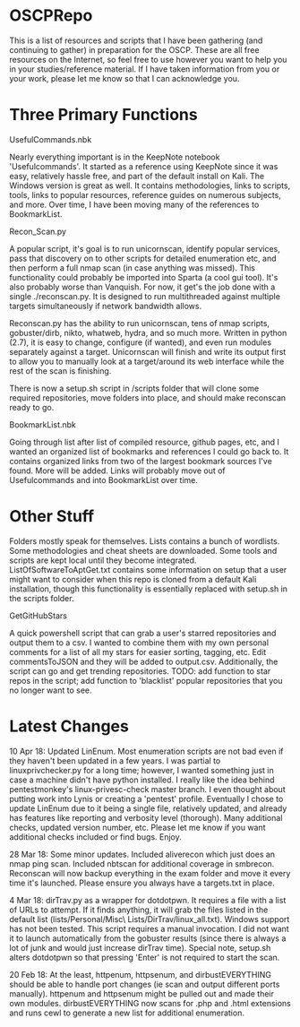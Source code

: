 # OSCPRepo

This is a list of resources and scripts that I have been gathering (and continuing to gather) in preparation for the OSCP. These are all free resources on the Internet, so feel free to use however you want to help you in your studies/reference material. If I have taken information from you or your work, please let me know so that I can acknowledge you.

# Three Primary Functions
UsefulCommands.nbk

Nearly everything important is in the KeepNote notebook 'Usefulcommands'. It started as a reference using KeepNote since it was easy, relatively hassle free, and part of the default install on Kali. The Windows version is great as well. It contains methodologies, links to scripts, tools, links to popular resources, reference guides on numerous subjects, and more. Over time, I have been moving many of the references to BookmarkList.

Recon_Scan.py

A popular script, it's goal is to run unicornscan, identify popular services, pass that discovery on to other scripts for detailed enumeration etc, and then perform a full nmap scan (in case anything was missed). This functionality could probably be imported into Sparta (a cool gui tool). It's also probably worse than Vanquish. For now, it get's the job done with a single ./reconscan.py. It is designed to run multithreaded against multiple targets simultaneously if network bandwidth allows. 

Reconscan.py has the ability to run unicornscan, tens of nmap scripts, gobuster/dirb, nikto, whatweb, hydra, and so much more. Written in python (2.7), it is easy to change, configure (if wanted), and even run modules separately against a target. Unicornscan will finish and write its output first to allow you to manually look at a target/around its web interface while the rest of the scan is finishing. 

There is now a setup.sh script in /scripts folder that will clone some required repositories, move folders into place, and should make reconscan ready to go.

BookmarkList.nbk

Going through list after list of compiled resource, github pages, etc, and I wanted an organized list of bookmarks and references I could go back to. It contains organized links from two of the largest bookmark sources I've found. More will be added. Links will probably move out of Usefulcommands and into BookmarkList over time. 

# Other Stuff

Folders mostly speak for themselves. Lists contains a bunch of wordlists. Some methodologies and cheat sheets are downloaded. Some tools and scripts are kept local until they become integrated. ListOfSoftwareToAptGet.txt contains some information on setup that a user might want to consider when this repo is cloned from a default Kali installation, though this functionality is essentially replaced with setup.sh in the scripts folder.

GetGitHubStars

A quick powershell script that can grab a user's starred repositories and output them to a csv. I wanted to combine them with my own personal comments for a list of all my stars for easier sorting, tagging, etc. Edit commentsToJSON and they will be added to output.csv. Additionally, the script can go and get trending repositories. TODO: add function to star repos in the script; add function to 'blacklist' popular repositories that you no longer want to see. 

# Latest Changes
10 Apr 18: Updated LinEnum. Most enumeration scripts are not bad even if they haven't been updated in a few years. I was partial to linuxprivchecker.py for a long time; however, I wanted something just in case a machine didn't have python installed. I really like the idea behind pentestmonkey's linux-privesc-check master branch. I even thought about putting work into Lynis or creating a 'pentest' profile. Eventually I chose to update LinEnum due to it being a single file, relatively updated, and already has features like reporting and verbosity level (thorough). Many additional checks, updated version number, etc. Please let me know if you want additional checks included or find bugs. Enjoy.

28 Mar 18: Some minor updates. Included aliverecon which just does an nmap ping scan. Included nbtscan for additional coverage in smbrecon. Reconscan will now backup everything in the exam folder and move it every time it's launched. Please ensure you always have a targets.txt in place.

4 Mar 18: dirTrav.py as a wrapper for dotdotpwn. It requires a file with a list of URLs to attempt. If it finds anything, it will grab the files listed in the default list (lists/Personal/Misc\ Lists/DirTrav/linux_all.txt). Windows support has not been tested. This script requires a manual invocation. I did not want it to launch automatically from the gobuster results (since there is always a lot of junk and would just increase dirTrav time). Special note, setup.sh alters dotdotpwn so that pressing 'Enter' is not required to start the scan. 

20 Feb 18: At the least, httpenum, httpsenum, and dirbustEVERYTHING should be able to handle port changes (ie scan and output different ports manually). httpenum and httpsenum might be pulled out and made their own modules. dirbustEVERYTHING now scans for .php and .html extensions and runs cewl to generate a new list for additional enumeration. 
